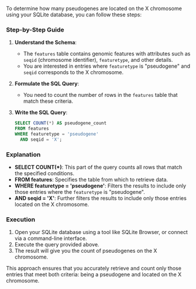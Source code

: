 To determine how many pseudogenes are located on the X chromosome using your SQLite database, you can follow these steps:

### Step-by-Step Guide

1. **Understand the Schema**: 
   - The `features` table contains genomic features with attributes such as `seqid` (chromosome identifier), `featuretype`, and other details.
   - You are interested in entries where `featuretype` is "pseudogene" and `seqid` corresponds to the X chromosome.

2. **Formulate the SQL Query**:
   - You need to count the number of rows in the `features` table that match these criteria.

3. **Write the SQL Query**:
   ```sql
   SELECT COUNT(*) AS pseudogene_count
   FROM features
   WHERE featuretype = 'pseudogene'
     AND seqid = 'X';
   ```

### Explanation

- **SELECT COUNT(*)**: This part of the query counts all rows that match the specified conditions.
- **FROM features**: Specifies the table from which to retrieve data.
- **WHERE featuretype = 'pseudogene'**: Filters the results to include only those entries where the `featuretype` is "pseudogene".
- **AND seqid = 'X'**: Further filters the results to include only those entries located on the X chromosome.

### Execution

1. Open your SQLite database using a tool like SQLite Browser, or connect via a command-line interface.
2. Execute the query provided above.
3. The result will give you the count of pseudogenes on the X chromosome.

This approach ensures that you accurately retrieve and count only those entries that meet both criteria: being a pseudogene and located on the X chromosome.
